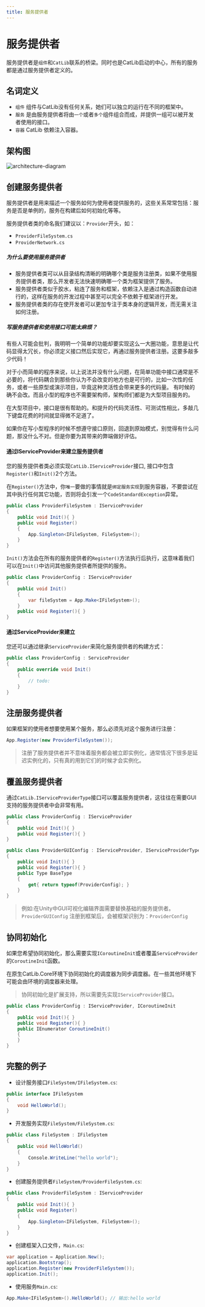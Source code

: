 ```yaml
---
title: 服务提供者
---
```


# 服务提供者

服务提供者是`组件`和`CatLib`联系的桥梁。同时也是CatLib启动的中心，所有的服务都是通过服务提供者定义的。

## 名词定义

- `组件` 组件与CatLib没有任何关系，她们可以独立的运行在不同的框架中。
- `服务` 是由服务提供者将由`一个`或者`多个`组件组合而成，并提供一组可以被开发者使用的接口。
- `容器` CatLib 依赖注入容器。

## 架构图

<img src="../imgs/architecture-diagram.svg" alt="architecture-diagram" style="max-width:1200px;">

## 创建服务提供者

服务提供者是用来描述一个服务如何为使用者提供服务的，这些关系常常包括：服务是否是单例的，服务在构建后如何初始化等等。

服务提供者类的命名我们建议以：`Provider`开头，如：

- `ProviderFileSystem.cs`
- `ProviderNetwork.cs`

##### 为什么要使用服务提供者

- 服务提供者类可以从目录结构清晰的明确哪个类是服务注册类，如果不使用服务提供者类，那么开发者无法快速明确哪一个类为框架提供了服务。
- 服务提供者类似于胶水，粘连了服务和框架，依赖注入是通过构造函数自动进行的，这样在服务的开发过程中甚至可以完全不依赖于框架进行开发。
- 服务提供者类的存在使开发者可以更加专注于类本身的逻辑开发，而无需关注如何注册。

##### 写服务提供者和使用接口可能太麻烦？

有些人可能会批判，我明明一个简单的功能却要实现这么一大圈功能，意思是让代码显得太冗长，你必须定义接口然后实现它，再通过服务提供者注册。这要多敲多少代码！

对于小而简单的程序来说，以上说法并没有什么问题，在简单功能中接口通常是不必要的，将代码耦合到那些你认为不会改变的地方也是可行的，比如一次性的任务，或者一些原型或演示项目，毕竟这种灵活性会带来更多的代码量。
有时候的确不会改。而且小型的程序也不需要架构师，架构师们都是为大型项目服务的。

在大型项目中，接口是很有帮助的。和提升的代码灵活性、可测试性相比，多敲几下键盘花费的时间就显得微不足道了。

如果你在写小型程序的时候不想遵守接口原则，回退到原始模式，别觉得有什么问题，那没什么不对。但是你要为其带来的弊端做好评估。

#### 通过IServiceProvider来建立服务提供者

您的服务提供者类必须实现`CatLib.IServiceProvider`接口, 接口中包含`Register()`和`Init()`2个方法。

在`Register()`方法中，你`唯一`要做的事情就是`绑定服务实现`到服务容器，不要尝试在其中执行任何其它功能，否则将会引发一个`CodeStandardException`异常。

``` csharp
public class ProviderFileSystem : IServiceProvider
{
    public void Init(){ }
    public void Register()
    {
        App.Singleton<IFileSystem, FileSystem>();
    }
}
```

`Init()`方法会在所有的服务提供者的`Register()`方法执行后执行，这意味着我们可以在`Init()`中访问其他服务提供者所提供的服务。

``` csharp
public class ProviderConfig : IServiceProvider
{
    public void Init()
    { 
        var fileSystem = App.Make<IFileSystem>();
    }
    public void Register(){ }
}
```

#### 通过ServiceProvider来建立

您还可以通过继承`ServiceProvider`来简化服务提供者的构建方式：

``` csharp
public class ProviderConfig : ServiceProvider
{
    public override void Init()
    { 
        // todo: 
    }
}
```

## 注册服务提供者

如果框架的使用者想要使用某个服务，那么必须先对这个服务进行注册：

``` csharp
App.Register(new ProviderFileSystem());
```

> 注册了服务提供者并不意味着服务都会被立即实例化，通常情况下很多是延迟实例化的，只有真的用到它们的时候才会实例化。

## 覆盖服务提供者

通过`CatLib.IServiceProviderType`接口可以覆盖服务提供者，这往往在需要GUI支持的服务提供者中会非常有用。

```csharp
public class ProviderConfig : IServiceProvider
{
    public void Init(){ }
    public void Register(){ }
}
```

```csharp
public class ProviderGUIConfig : IServiceProvider, IServiceProviderType
{
    public void Init(){ }
    public void Register(){ }
    public Type BaseType 
    { 
        get{ return typeof(ProviderConfig); }
    }
}
```

> 例如:在Unity中GUI可视化编辑界面需要替换基础的服务提供者。
> `ProviderGUIConfig` 注册到框架后，会被框架识别为：`ProviderConfig`

## 协同初始化

如果您希望协同初始化，那么需要实现`ICoroutineInit`或者覆盖`ServiceProvider`的`CoroutineInit`函数。

在原生CatLib.Core环境下协同初始化的调度器为同步调度器。在一些其他环境下可能会由环境的调度器来处理。

> 协同初始化是扩展支持，所以需要先实现`IServiceProvider`接口。

```csharp
public class ProviderConfig : IServiceProvider, ICoroutineInit
{
    public void Init(){ }
    public void Register(){ }
    public IEnumerator CoroutineInit()
    {
    }
}
```

## 完整的例子

- 设计服务接口`FileSystem/IFileSystem.cs`:
```csharp
public interface IFileSystem
{
    void HelloWorld();
}
```

- 开发服务实现`FileSystem/FileSystem.cs`:
```csharp
public class FileSystem : IFileSystem
{
    public void HelloWorld()
    {
        Console.WriteLine("hello world");
    }
}
```

- 创建服务提供者`FileSystem/ProviderFileSystem.cs`:
``` csharp
public class ProviderFileSystem : IServiceProvider
{
    public void Init(){ }
    public void Register()
    {
        App.Singleton<IFileSystem, FileSystem>();
    }
}
```

- 创建框架入口文件，`Main.cs`:
```csharp
var application = Application.New();
application.Bootstrap();
application.Register(new ProviderFileSystem());
application.Init();
```

- 使用服务`Main.cs`:
```csharp
App.Make<IFileSystem>().HelloWorld(); // 输出:hello world
```
